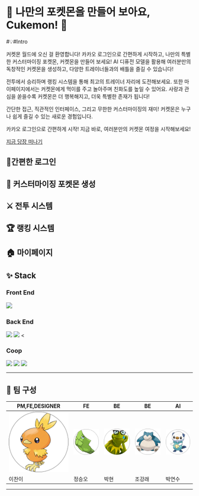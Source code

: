 # 🌟 나만의 포켓몬을 만들어 보아요, Cukemon! 🌟

#💡#Intro

커켓몬 월드에 오신 걸 환영합니다!
카카오 로그인으로 간편하게 시작하고, 나만의 특별한 커스터마이징 포켓몬, 커켓몬을 만들어 보세요!
AI 디퓨전 모델을 활용해 여러분만의 독창적인 커켓몬을 생성하고, 다양한 트레이너들과의 배틀을 즐길 수 있습니다!

전투에서 승리하며 랭킹 시스템을 통해 최고의 트레이너 자리에 도전해보세요.
또한 마이페이지에서는 커켓몬에게 먹이를 주고 놀아주며 친화도를 높일 수 있어요.
사랑과 관심을 쏟을수록 커켓몬은 더 행복해지고, 더욱 특별한 존재가 됩니다! 

간단한 접근, 직관적인 인터페이스, 그리고 무한한 커스터마이징의 재미!
커켓몬은 누구나 쉽게 즐길 수 있는 새로운 경험입니다.

카카오 로그인으로 간편하게 시작!
지금 바로, 여러분만의 커켓몬 여정을 시작해보세요!

[지금 당장 떠나기](https://cukemon.netlify.app/)

## 🔐간편한 로그인

## 🎨 커스터마이징 포켓몬 생성

## ⚔️ 전투 시스템


## 🏆 랭킹 시스템


## 🏠 마이페이지



  ## ✨ Stack
### Front End
<img src="https://img.shields.io/badge/react-61DAFB?style=for-the-badge&logo=react&logoColor=white">

### Back End
<img src="https://img.shields.io/badge/Spring-6DB33F?style=for-the-badge&logo=Spring&logoColor=white"/>  <img src="https://img.shields.io/badge/mysql-4479A1?style=for-the-badge&logo=mysql&logoColor=white"> <

### Coop
<img src="https://img.shields.io/badge/figma-E7157B?style=for-the-badge&logo=figma&logoColor=white"> <img src="https://img.shields.io/badge/github-000000?style=for-the-badge&logo=github&logoColor=white"> <img src="https://img.shields.io/badge/notion-000000?style=for-the-badge&logo=notion&logoColor=white"> 


---

## 👥 팀 구성

| **PM,FE,DESIGNER**                      | **FE**                                  | **BE**                                  | **BE**                                  | **AI**                                  |
| --------------------------------------- | --------------------------------------- | --------------------------------------- | --------------------------------------- | --------------------------------------- |
| ![image1](cuketmon/public/profile1.png) | ![image2](cuketmon/public/profile2.png) | ![image3](cuketmon/public/profile3.png) | ![image4](cuketmon/public/profile4.png) | ![image5](cuketmon/public/profile5.png) |
| 이찬이                                  | 정승오                                  | 박현                                    | 조강래                                  | 박연수                                  |

---
